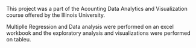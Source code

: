 This project was a part of the Acounting Data Analytics and Visualization course offered by the Illinois University. 

Multiplle Regression and Data analysis were performed on an excel workbook and the exploratory analysis and visualizations 
were performed on tableu. 

